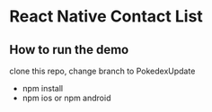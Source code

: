 # React Native Contact List

## How to run the demo

clone this repo, change branch to PokedexUpdate

- npm install
- npm ios or npm android
